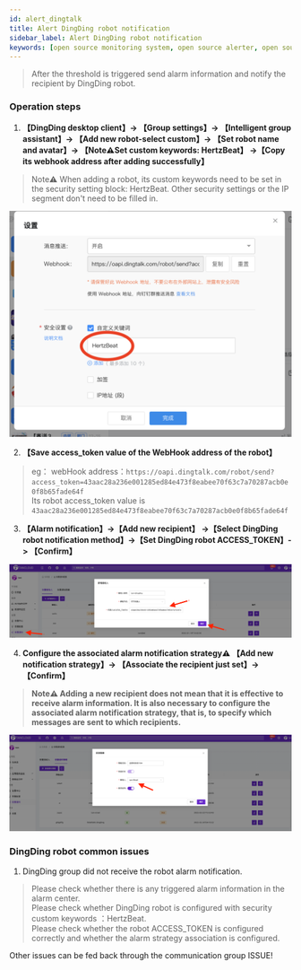 ```yaml
---
id: alert_dingtalk  
title: Alert DingDing robot notification      
sidebar_label: Alert DingDing robot notification      
keywords: [open source monitoring system, open source alerter, open source DingDing robot notification]
---
```


> After the threshold is triggered send alarm information and notify the recipient by DingDing robot.      

### Operation steps   

1. **【DingDing desktop client】-> 【Group settings】-> 【Intelligent group assistant】-> 【Add new robot-select custom】-> 【Set robot name and avatar】-> 【Note⚠️Set custom keywords: HertzBeat】 ->【Copy its webhook address after adding successfully】**

> Note⚠️ When adding a robot, its custom keywords need to be set in the security setting block: HertzBeat. Other security settings or the IP segment don't need to be filled in.    

![email](/img/docs/help/alert-notice-8.png)     

2. **【Save access_token value of the WebHook address of the robot】**

> eg： webHook address：`https://oapi.dingtalk.com/robot/send?access_token=43aac28a236e001285ed84e473f8eabee70f63c7a70287acb0e0f8b65fade64f`          
> Its robot access_token value is `43aac28a236e001285ed84e473f8eabee70f63c7a70287acb0e0f8b65fade64f`

3. **【Alarm notification】->【Add new recipient】 ->【Select DingDing robot notification method】->【Set DingDing robot ACCESS_TOKEN】-> 【Confirm】**

![email](/img/docs/help/alert-notice-9.png)

4. **Configure the associated alarm notification strategy⚠️ 【Add new notification strategy】-> 【Associate the recipient just set】-> 【Confirm】**  

> **Note⚠️ Adding a new recipient does not mean that it is effective to receive alarm information. It is also necessary to configure the associated alarm notification strategy, that is, to specify which messages are sent to which recipients.**   

![email](/img/docs/help/alert-notice-4.png)    


### DingDing robot common issues   

1. DingDing group did not receive the robot alarm notification.  
> Please check whether there is any triggered alarm information in the alarm center.  
> Please check whether DingDing robot is configured with security custom keywords ：HertzBeat.  
> Please check whether the robot ACCESS_TOKEN is configured correctly and whether the alarm strategy association is configured.

Other issues can be fed back through the communication group ISSUE!  

